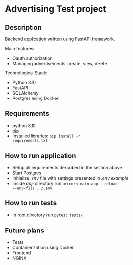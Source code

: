 # Advertising Test project

## Description 

Backend application written using FastAPI framework. 

Main features:
* Oauth authorization
* Managing advertisements: create, view, delete

Technological Stack:
* Python 3.10
* FastAPI
* SQLAlchemy
* Postgres using Docker

## Requirements

* python 3.10
* pip
* Installed libraries: <code>pip install -r requirements.txt</code>

## How to run application

* Setup all requirements described in the section above
* Start Postgres
* Initialize *.env* file with settings presented in *.env.example* 
* Inside *app* directory run <code>uvicorn main:app --reload --env-file ../.env </code>

## How to run tests

* In root directory run <code>pytest tests/</code>

## Future plans

* Tests
* Containerization using Docker
* Frontend
* NGINX